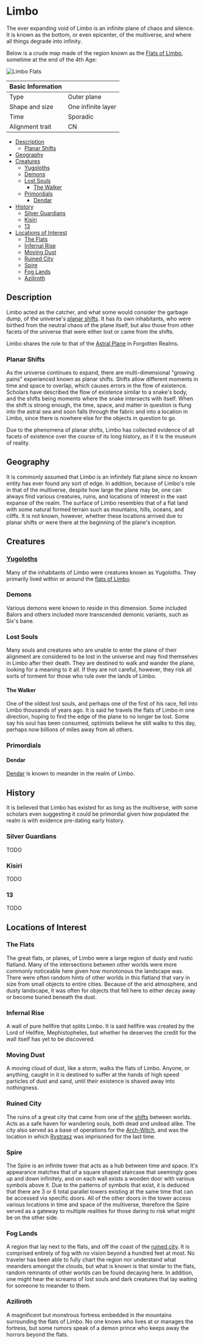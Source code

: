 # Limbo

The ever expanding void of Limbo is an infinite plane of chaos and silence. It is known as the bottom, or even epicenter, of the multiverse, and where all things degrade into infinity.

Below is a crude map made of the region known as the [Flats of Limbo](#the-flats), sometime at the end of the 4th Age:

![Limbo Flats](../../Media/limbo_flats.png)

| Basic Information | |
| - | - |
| Type | Outer plane |
| Shape and size | One infinite layer |
| Time | Sporadic |
| Alignment trait | CN |

- [Description](#description)
  - [Planar Shifts](#planar-shifts)
- [Geography](#geography)
- [Creatures](#creatures)
  - [Yugoloths](#yugoloths)
  - [Demons](#demons)
  - [Lost Souls](#lost-souls)
    - [The Walker](#the-walker)
  - [Primordials](#primordials)
    - [Dendar](#dendar)
- [History](#history)
  - [Silver Guardians](#silver-guardians)
  - [Kisiri](#kisiri)
  - [13](#13)
- [Locations of Interest](#locations-of-interest)
  - [The Flats](#the-flats)
  - [Infernal Rise](#infernal-rise)
  - [Moving Dust](#moving-dust)
  - [Ruined City](#ruined-city)
  - [Spire](#spire)
  - [Fog Lands](#fog-lands)
  - [Aziliroth](#aziliroth)

## Description

Limbo acted as the catcher, and what some would consider the garbage dump, of the universe's [planar shifts](#planar-shifts). It has its own inhabitants, who were birthed from the neutral chaos of the plane itself, but also those from other facets of the universe that were either lost or came from the shifts.

Limbo shares the role to that of the [Astral Plane](https://forgottenrealms.fandom.com/wiki/Astral_Plane) in Forgotten Realms.

### Planar Shifts

As the universe continues to expand, there are multi-dimensional "growing pains" experienced known as planar shifts. Shifts allow different moments in time and space to overlap, which causes errors in the flow of existence. Scholars have described the flow of existence similar to a snake's body, and the shifts being moments where the snake intersects with itself. When the shift is strong enough, the time, space, and matter in question is flung into the astral sea and soon falls through the fabric and into a location in Limbo, since there is nowhere else for the objects in question to go.

Due to the phenomena of planar shifts, Limbo has collected evidence of all facets of existence over the course of its long history, as if it is the museum of reality.

## Geography

It is commonly assumed that Limbo is an infinitely flat plane since no known entity has ever found any sort of edge. In addition, because of Limbo's role in that of the multiverse, despite how large the plane may be, one can always find various creatures, ruins, and locations of interest in the vast expanse of the realm. The surface of Limbo resembles that of a flat land with some natural formed terrain such as mountains, hills, oceans, and cliffs. It is not known, however, whether these locations arrived due to planar shifts or were there at the beginning of the plane's inception.

## Creatures

### [Yugoloths](https://forgottenrealms.fandom.com/wiki/Yugoloth)

Many of the inhabitants of Limbo were creatures known as Yugoloths. They primarily lived within or around the [flats of Limbo](#the-flats).

### Demons

Various demons were known to reside in this dimension. Some included Balors and others included more transcended demonic variants, such as Six's bane[](TODO).

### Lost Souls

Many souls and creatures who are unable to enter the plane of their alignment are considered to be lost in the universe and may find themselves in Limbo after their death. They are destined to walk and wander the plane, looking for a meaning to it all. If they are not careful, however, they risk all sorts of torment for those who rule over the lands of Limbo.

#### The Walker

One of the oldest lost souls, and perhaps one of the first of his race, fell into Limbo thousands of years ago. It is said he travels the flats of Limbo in one direction, hoping to find the edge of the plane to no longer be lost. Some say his soul has been consumed, optimists believe he still walks to this day, perhaps now billions of miles away from all others.

### Primordials

#### Dendar

[Dendar](https://forgottenrealms.fandom.com/wiki/Dendar) is known to meander in the realm of Limbo.

## History

It is believed that Limbo has existed for as long as the multiverse, with some scholars even suggesting it could be primordial given how populated the realm is with evidence pre-dating early history.

### Silver Guardians

TODO

### Kisiri

TODO

### 13

TODO

## Locations of Interest

### The Flats

The great flats, or planes, of Limbo were a large region of dusty and rustic flatland. Many of the intersections between other worlds were more commonly noticeable here given how monotonous the landscape was. There were often random hints of other worlds in this flatland that vary in size from small objects to entire cities. Because of the arid atmosphere, and dusty landscape, it was often for objects that fell here to either decay away or become buried beneath the dust.

### Infernal Rise

A wall of pure hellfire that splits Limbo. It is said hellfire was created by the Lord of Hellfire, Mephistopheles, but whether he deserves the credit for the wall itself has yet to be discovered.

### Moving Dust

A moving cloud of dust, like a storm, walks the flats of Limbo. Anyone, or anything, caught in it is destined to suffer at the hands of high speed particles of dust and sand, until their existence is shaved away into nothingness.

### Ruined City

The ruins of a great city that came from one of the [shifts](#planar-shifts) between worlds. Acts as a safe haven for wandering souls, both dead and undead alike. The city also served as a base of operations for the [Arch-Witch](../../Characters/kisiri.md), and was the location in which [Rystrasz](../../Characters/rystrasz.md) was imprisoned for the last time.

### Spire

The Spire is an infinite tower that acts as a hub between time and space. It's appearance matches that of a square shaped staircase that seemingly goes up and down infinitely, and on each wall exists a wooden door with various symbols above it. Due to the patterns of symbols that exist, it is deduced that there are 3 or 6 total parallel towers existing at the same time that can be accessed via specific doors. All of the other doors in the tower access various locations in time and space of the multiverse, therefore the Spire served as a gateway to multiple realities for those daring to risk what might be on the other side.

### Fog Lands

A region that lay next to the flats, and off the coast of the [ruined city](#ruined-city). It is comprised entirely of fog with no vision beyond a hundred feet at most. No traveler has been able to fully chart the region nor understand what meanders amongst the clouds, but what is known is that similar to the flats, random remnants of other worlds can be found decaying here. In addition, one might hear the screams of lost souls and dark creatures that lay waiting for someone to meander to them.

### Aziliroth

A magnificent but monstrous fortress embedded in the mountains surrounding the flats of Limbo. No one knows who lives at or manages the fortress, but some rumors speak of a demon prince who keeps away the horrors beyond the flats.
